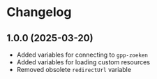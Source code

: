 # Changelog

## 1.0.0 (2025-03-20)

- Added variables for connecting to `gpp-zoeken`
- Added variables for loading custom resources
- Removed obsolete `redirectUrl` variable
